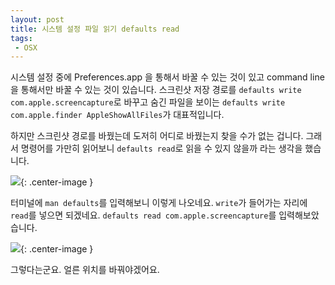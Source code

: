 ```yaml
---
layout: post
title: 시스템 설정 파일 읽기 defaults read
tags: 
 - OSX
---
```


시스템 설정 중에 Preferences.app 을 통해서 바꿀 수 있는 것이 있고 command line을 통해서만 바꿀 수 있는 것이 있습니다. 스크린샷 저장 경로를 `defaults write com.apple.screencapture`로 바꾸고 숨긴 파일을 보이는 `defaults write com.apple.finder AppleShowAllFiles`가 대표적입니다.

하지만 스크린샷 경로를 바꿨는데 도저히 어디로 바꿨는지 찾을 수가 없는 겁니다. 그래서 명령어를 가만히 읽어보니 `defaults read`로 읽을 수 있지 않을까 라는 생각을 했습니다.

![](http://d.pr/i/RI1l+){: .center-image }

터미널에 `man defaults`를 입력해보니 이렇게 나오네요. `write`가 들어가는 자리에 `read`를 넣으면 되겠네요. `defaults read com.apple.screencapture`를 입력해보았습니다.

![](http://d.pr/i/1gbfo+){: .center-image }

그렇다는군요. 얼른 위치를 바꿔야겠어요.